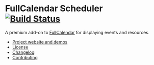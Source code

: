 # FullCalendar Scheduler [![Build Status](https://travis-ci.org/quantlabio/fullcalendar-scheduler.svg?branch=master)](https://travis-ci.org/quantlabio/fullcalendar-scheduler)

A premium add-on to [FullCalendar](http://fullcalendar.io/) for displaying events and resources.

- [Project website and demos](http://fullcalendar.io/scheduler/)
- [License](http://fullcalendar.io/scheduler/license/)
- [Changelog](CHANGELOG.md)
- [Contributing](CONTRIBUTING.md)
